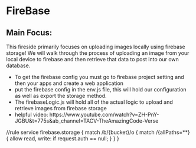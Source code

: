 

# FireBase

## Main Focus:
<p> This fireside primarily focuses on uploading images locally using firebase storage! We will walk through the process of uploading an image from your local device to firebase and then retrieve that data to post into our own database. </p>

<ul>
<li> To get the firebase config you must go to firebase project setting and then your apps and create a web application
</li>
<li> put the firebase config in the env.js file, this will hold our configuration as well as export the storage method.
</li>
<li>The firebaseLogic.js will hold all of the actual logic to upload and retrieve images from firebase storage
</li>
<li> helpful video: https://www.youtube.com/watch?v=ZH-PnY-JGBU&t=775s&ab_channel=TACV-TheAmazingCode-Verse 
</li>
</ul>

//rule
service firebase.storage {
  match /b/{bucket}/o {
    match /{allPaths=**} {
      allow read, write: if request.auth == null;
    }
  }
}
